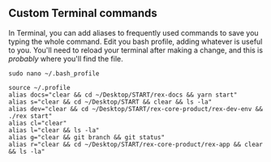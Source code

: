 
## Custom Terminal commands

In Terminal, you can add aliases to frequently used commands to save you 
typing the whole command. Edit you bash profile, adding whatever is useful to you. 
You'll need to reload your terminal after making a change, and this is 
_probably_ where you'll find the file.

```sudo nano ~/.bash_profile```

```
source ~/.profile
alias docs="clear && cd ~/Desktop/START/rex-docs && yarn start"
alias s="clear && cd ~/Desktop/START && clear && ls -la"
alias dev="clear && cd ~/Desktop/START/rex-core-product/rex-dev-env && ./rex start"
alias cl="clear"
alias l="clear && ls -la"
alias g="clear && git branch && git status"
alias r="clear && cd ~/Desktop/START/rex-core-product/rex-app && clear && ls -la"
```
